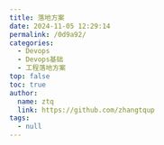 ```yaml
---
title: 落地方案
date: 2024-11-05 12:29:14
permalink: /0d9a92/
categories: 
  - Devops
  - Devops基础
  - 工程落地方案
top: false
toc: true
author: 
  name: ztq
  link: https://github.com/zhangtqup
tags: 
  - null
---
```

